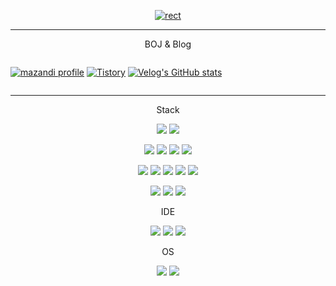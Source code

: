 
<div align=center> 
  
[![rect](https://capsule-render.vercel.app/api?type=soft&color=gradient&text=psp0's%20github&fontAlign=30&fontSize=40&textBg=true&desc=Ops%20Based%20Learner%20psp0입니다.&descAlign=73&descAlignY=50&fontBg=true)](https://github.com/psp0)

---

 BOJ & Blog

<div style="display:flex; flex-direction:row;">
  
[![mazandi profile](http://mazandi.herokuapp.com/api?handle=tkdvlf9058&theme=cold)](https://solved.ac/profile/tkdvlf9058)
[![Tistory](https://github-readme-tistory-card.vercel.app/api?name=opsdev)](https://opsdev.tistory.com/)
[![Velog's GitHub stats](https://velog-readme-stats.vercel.app/api/list?name=psp0)](https://velog.io/@psp0) 

</div>

---  

Stack

<img src="https://img.shields.io/badge/JavaScript-F7DF1E?style=for-the-badge&logo=JavaScript&logoColor=white"> <img src="https://img.shields.io/badge/Python-3776AB?style=for-the-badge&logo=Python&logoColor=white">

<img src="https://img.shields.io/badge/JAVA-007396?style=for-the-badge&logo=Java&logoColor=white"> <img src="https://img.shields.io/badge/jquery-0769AD?style=for-the-badge&logo=jquery&logoColor=white"> <img src="https://img.shields.io/badge/React-61DAFB?style=for-the-badge&logo=React&logoColor=white"> <img src="https://img.shields.io/badge/node.js-339933?style=for-the-badge&logo=Node.js&logoColor=white">

<img src="https://img.shields.io/badge/HTML5-E34F26?style=for-the-badge&logo=HTML5&logoColor=white">  <img src="https://img.shields.io/badge/MySQL-4479A1?style=for-the-badge&logo=MySQL&logoColor=white"> <img src="https://img.shields.io/badge/CSS3-1572B6?style=for-the-badge&logo=CSS3&logoColor=white"> <img src="https://img.shields.io/badge/git-F05032?style=for-the-badge&logo=git&logoColor=white"> <img src="https://img.shields.io/badge/github-181717?style=for-the-badge&logo=github&logoColor=white">


<img src="https://img.shields.io/badge/NumPy-013243?style=for-the-badge&logo=NumPy&logoColor=white">
<img src="https://img.shields.io/badge/Pandas-150458?style=for-the-badge&logo=Pandas&logoColor=white">
<img src="https://img.shields.io/badge/scikit--learn-F7931E?style=for-the-badge&logo=scikitlearn&logoColor=white">


IDE

<img src="https://img.shields.io/badge/VSC-007ACC?style=for-the-badge&logo=VisualStudioCode&logoColor=white"> <img src="https://img.shields.io/badge/IntelliJ%20IDEA-000000?style=for-the-badge&logo=IntelliJ%20IDEA&logoColor=white"> <img src="https://img.shields.io/badge/Anaconda-44A833?style=for-the-badge&logo=Anaconda&logoColor=white">

OS

<img src="https://img.shields.io/badge/Windows-0078D4?style=for-the-badge&logo=Windows&logoColor=white"> <img src="https://img.shields.io/badge/Zorin-15A6F0?style=for-the-badge&logo=Zorin&logoColor=white"> 


</div>


